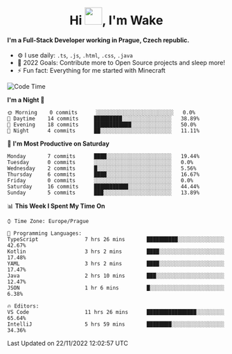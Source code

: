 <h1 align="center">Hi <img src="https://raw.githubusercontent.com/MrWakeCZ/MrWakeCZ/master/Hi.gif" width="40px" />, I'm Wake</h1>

#### I'm a Full-Stack Developer working in Prague, Czech republic.
- ⚙️ I use daily: `.ts`, `.js`, `.html`, `.css`, `.java`
- 🥅 2022 Goals: Contribute more to Open Source projects and sleep more!
- ⚡ Fun fact: Everything for me started with Minecraft

<!--START_SECTION:waka-->
![Code Time](http://img.shields.io/badge/Code%20Time-2%2C812%20hrs%2022%20mins-blue)

**I'm a Night 🦉** 

```text
🌞 Morning    0 commits      ░░░░░░░░░░░░░░░░░░░░░░░░░   0.0% 
🌆 Daytime    14 commits     █████████░░░░░░░░░░░░░░░░   38.89% 
🌃 Evening    18 commits     ████████████░░░░░░░░░░░░░   50.0% 
🌙 Night      4 commits      ██░░░░░░░░░░░░░░░░░░░░░░░   11.11%

```
📅 **I'm Most Productive on Saturday** 

```text
Monday       7 commits      ████░░░░░░░░░░░░░░░░░░░░░   19.44% 
Tuesday      0 commits      ░░░░░░░░░░░░░░░░░░░░░░░░░   0.0% 
Wednesday    2 commits      █░░░░░░░░░░░░░░░░░░░░░░░░   5.56% 
Thursday     6 commits      ████░░░░░░░░░░░░░░░░░░░░░   16.67% 
Friday       0 commits      ░░░░░░░░░░░░░░░░░░░░░░░░░   0.0% 
Saturday     16 commits     ███████████░░░░░░░░░░░░░░   44.44% 
Sunday       5 commits      ███░░░░░░░░░░░░░░░░░░░░░░   13.89%

```


📊 **This Week I Spent My Time On** 

```text
⌚︎ Time Zone: Europe/Prague

💬 Programming Languages: 
TypeScript               7 hrs 26 mins       ██████████░░░░░░░░░░░░░░░   42.67% 
Kotlin                   3 hrs 2 mins        ████░░░░░░░░░░░░░░░░░░░░░   17.48% 
YAML                     3 hrs 2 mins        ████░░░░░░░░░░░░░░░░░░░░░   17.47% 
Java                     2 hrs 10 mins       ███░░░░░░░░░░░░░░░░░░░░░░   12.47% 
JSON                     1 hr 6 mins         █░░░░░░░░░░░░░░░░░░░░░░░░   6.38%

🔥 Editors: 
VS Code                  11 hrs 26 mins      ████████████████░░░░░░░░░   65.64% 
IntelliJ                 5 hrs 59 mins       ████████░░░░░░░░░░░░░░░░░   34.36%

```


 Last Updated on 22/11/2022 12:02:57 UTC
<!--END_SECTION:waka-->

